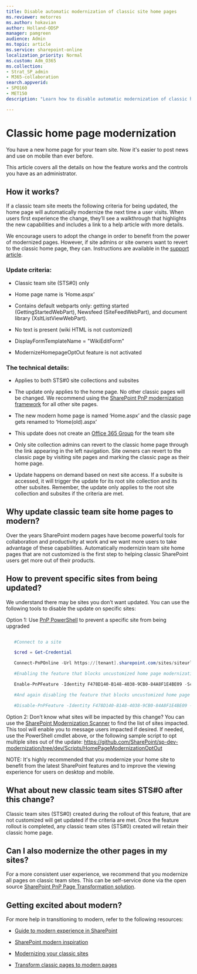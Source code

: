 ```yaml
---
title: Disable automatic modernization of classic site home pages
ms.reviewer: metorres
ms.author: hokavian
author: Holland-ODSP
manager: pamgreen
audience: Admin
ms.topic: article
ms.service: sharepoint-online
localization_priority: Normal
ms.custom: Adm_O365
ms.collection:  
- Strat_SP_admin
- M365-collaboration
search.appverid:
- SPO160
- MET150
description: "Learn how to disable automatic modernization of classic home site home pages"

---
```

# Classic home page modernization

You have a new home page for your team site. Now it's easier to post news and use on mobile than ever before. 

This article covers all the details on how the feature works and the controls you have as an administrator. 

## How it works? 

If a classic team site meets the following criteria for being updated, the home page will automatically modernize the next time a user visits. When users first experience the change, they’ll see a walkthrough that highlights the new capabilities and includes a link to a help article with more details. 

We encourage users to adopt the change in order to benefit from the power of modernized pages. However, if site admins or site owners want to revert to the classic home page, they can. Instructions are available in the [support article](https://support.office.com/en-us/article/new-sharepoint-team-home-page-77cbbd3c-2a23-4a76-bfd7-c5bf95afe1c6?ui=en-US&rs=en-US&ad=US). 

### Update criteria: 

- Classic team site (STS#0) only 

- Home page name is ‘Home.aspx’ 

- Contains default webparts only: getting started (GettingStartedWebPart), Newsfeed (SiteFeedWebPart), and document library (XsltListViewWebPart). 

- No text is present (wiki HTML is not customized) 

- DisplayFormTemplateName = "WikiEditForm" 

- ModernizeHomepageOptOut feature is not activated 

 

### The technical details: 

- Applies to both STS#0 site collections and subsites 

- The update only applies to the home page. No other classic pages will be changed. We recommend using the [SharePoint PnP modernization framework](https://docs.microsoft.com/sharepoint/dev/transform/modernize-userinterface-site-pages) for all other site pages. 

- The new modern home page is named ‘Home.aspx’ and the classic page gets renamed to ‘Home(old).aspx’ 

- This update does not create an [Office 365 Group](https://docs.microsoft.com/sharepoint/dev/transform/modernize-connect-to-office365-group) for the team site 

- Only site collection admins can revert to the classic home page through the link appearing in the left navigation. Site owners can revert to the classic page by visiting site pages and marking the classic page as their home page. 

- Update happens on demand based on next site access. If a subsite is accessed, it will trigger the update for its root site collection and its other subsites. Remember, the update only applies to the root site collection and subsites if the criteria are met.  

## Why update classic team site home pages to modern? 

Over the years SharePoint modern pages have become powerful tools for collaboration and productivity at work and we want more users to take advantage of these capabilities. Automatically modernizin team site home pages that are not customized is the first step to helping classic SharePoint users get more out of their products. 

## How to prevent specific sites from being updated? 

We understand there may be sites you don’t want updated. You can use the following tools to disable the update on specific sites: 

Option 1: Use [PnP PowerShell](https://docs.microsoft.com/powershell/sharepoint/sharepoint-pnp/sharepoint-pnp-cmdlets?view=sharepoint-ps) to prevent a specific site from being upgraded 


```PowerShell

   #Connect to a site 

   $cred = Get-Credential 

   Connect-PnPOnline -Url https://[tenant].sharepoint.com/sites/siteurl -Credentials $cred 

   #Enabling the feature that blocks uncustomized home page modernization 

   Enable-PnPFeature -Identity F478D140-B148-4038-9CB0-84A8F1E4BE09 -Scope Web 

   #And again disabling the feature that blocks uncustomized home page modernization 

   #Disable-PnPFeature -Identity F478D140-B148-4038-9CB0-84A8F1E4BE09 -Scope Web   

```

Option 2: Don’t know what sites will be impacted by this change? You can use the [SharePoint Modernization Scanner](https://docs.microsoft.com/sharepoint/dev/transform/modernize-scanner) to find the list of sites impacted. This tool will enable you to message users impacted if desired. If needed, use the PowerShell cmdlet above, or the following sample script to opt multiple sites out of the update: https://github.com/SharePoint/sp-dev-modernization/tree/dev/Scripts/HomePageModernizationOptOut  
 

NOTE: It's highly recommended that you modernize your home site to benefit from the latest SharePoint features and to improve the viewing experience for users on desktop and mobile. 


## What about new classic team sites STS#0 after this change? 

Classic team sites (STS#0) created during the rollout of this feature, that are not customized will get updated if the criteria are met. Once the feature rollout is completed, any classic team sites (STS#0) created will retain their classic home page. 

 
## Can I also modernize the other pages in my sites? 

For a more consistent user experience, we recommend that you modernize all pages on classic team sites. This can be self-service done via the open source [SharePoint PnP Page Transformation solution](https://docs.microsoft.com/sharepoint/dev/transform/modernize-userinterface-site-pages). 


## Getting excited about modern? 

For more help in transitioning to modern, refer to the following resources: 

- [Guide to modern experience in SharePoint](https://docs.microsoft.com/sharepoint/guide-to-sharepoint-modern-experience)

- [SharePoint modern inspiration](https://lookbook.microsoft.com/)  

- [Modernizing your classic sites](https://docs.microsoft.com/sharepoint/dev/transform/modernize-classic-sites)  

- [Transform classic pages to modern pages](https://docs.microsoft.com/sharepoint/dev/transform/modernize-userinterface-site-pages) 

 
